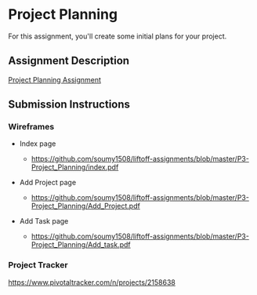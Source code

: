 # Project Planning
For this assignment, you'll create some initial plans for your project.

## Assignment Description
[Project Planning Assignment](https://education.launchcode.org/liftoff/assignments/planning/)

## Submission Instructions

### Wireframes
* Index page
  * https://github.com/soumy1508/liftoff-assignments/blob/master/P3-Project_Planning/index.pdf

* Add Project page
  * https://github.com/soumy1508/liftoff-assignments/blob/master/P3-Project_Planning/Add_Project.pdf

* Add Task page
  * https://github.com/soumy1508/liftoff-assignments/blob/master/P3-Project_Planning/Add_task.pdf

### Project Tracker
https://www.pivotaltracker.com/n/projects/2158638

